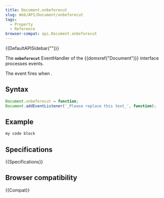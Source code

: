 ```yaml
---
title: Document.onbeforecut
slug: Web/API/Document/onbeforecut
tags:
  - Property
  - Reference
browser-compat: api.Document.onbeforecut
---
```

{{DefaultAPISidebar("")}}

The **`onbeforecut`** EventHandler of the {{domxref("Document")}} interface processes  events.

The  event fires when .

## Syntax

```js
Document.onbeforecut = function;
Document.addEventListener('_Please replace this text_', function);
```

## Example

```js
my code block
```

## Specifications

{{Specifications}}

## Browser compatibility

{{Compat}}


